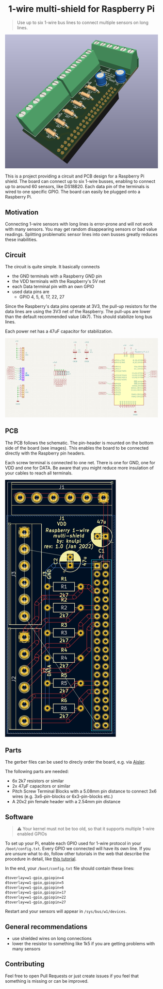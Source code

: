 <h1 align="center">
1-wire multi-shield for Raspberry Pi
</h1>

> Use up to six 1-wire bus lines to connect multiple sensors on long lines.

<div align="center">
    <img src="img/pi-1w-shield_1.png" width="600">
</div>

This is a project providing a circuit and PCB design for a Raspberry Pi shield. 
The board can connect up to six 1-wire busses, enabling to connect up to around 60 sensors, like DS18B20.
Each data pin of the terminals is wired to one specific GPIO.
The board can easily be plugged onto a Raspberry Pi.

## Motivation

Connecting 1-wire sensors with long lines is error-prone and will not work with many sensors.
You may get random disappearing sensors or bad value readings.
Splitting problematic sensor lines into own busses greatly reduces these inabilities.


## Circuit

The circuit is quite simple. It basically connects 
- the GND terminals with a Raspberry GND pin
- the VDD terminals with the Raspberry's 5V net
- each Data terminal pin with an own GPIO
- used data pins are
  - GPIO 4, 5, 6, 17, 22, 27

Since the Raspberry's data pins operate at 3V3, the pull-up resistors for the data lines are using
the 3V3 net of the Raspberry.
The pull-ups are lower than the default recommended value (4k7). 
This should stabilize long bus lines.

Each power net has a 47uF capacitor for stabilization.

![circuit](img/circuit.png)

## PCB

The PCB follows the schematic. 
The pin-header is mounted on the bottom side of the board (see images).
This enables the board to be connected directly with the Raspberry pin headers.

Each screw terminal is connected to one net. There is one for GND, one for VDD and one for DATA.
Be aware that you might reduce more insulation of your cables to reach all terminals.

![pcb](img/pcb_schematic.png)

## Parts

The gerber files can be used to direcly order the board, e.g. via [Aisler](https://aisler.net/p/NHLBOVQZ).

The following parts are needed:
- 6x 2k7 resistors or similar
- 2x 47µF capacitors or similar
- Pitch Screw Terminal Blocks with a 5.08mm pin distance to connect 3x6 wires (e.g. 3x6-pin-blocks or 6x3-pin-blocks etc.)
- A 20x2 pin female header with a 2.54mm pin distance

## Software

> ⚠ Your kernel must not be too old, so that it supports multiple 1-wire enabled GPIOs 

To set up your Pi, enable each GPIO used for 1-wire protocol in your `/boot/config.txt`. 
Every GPIO we connected will have its own line. 
If you are unsure what to do, follow other tutorials in the web that describe the procedure in detail, 
like [this tutorial](https://blog.oddbit.com/post/2018-03-27-multiple-1-wire-buses-on-the/).

In the end, your `/boot/config.txt` file should contain these lines:
```
dtoverlay=w1-gpio,gpiopin=4
dtoverlay=w1-gpio,gpiopin=5
dtoverlay=w1-gpio,gpiopin=6
dtoverlay=w1-gpio,gpiopin=17
dtoverlay=w1-gpio,gpiopin=22
dtoverlay=w1-gpio,gpiopin=27
```

Restart and your sensors will appear in `/sys/bus/w1/devices`.

## General recommendations
- use shielded wires on long connections
- lower the resistor to something like 1k5 if you are getting problems with many sensors

## Contributing

Feel free to open Pull Requests or just create issues if you feel that something is missing or can be improved.
